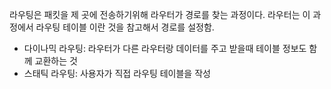 라우팅은 패킷을 제 곳에 전송하기위해 라우터가 경로를 찾는 과정이다. 라우터는 이 과정에서 라우팅 테이블 이란 것을 참고해서 경로를 설정함.

- 다이나믹 라우팅:  라우터가 다른 라우터랑 데이터를 주고 받을때 테이블 정보도 함께 교환하는 것
- 스태틱 라우팅: 사용자가 직접 라우팅 테이블을 작성